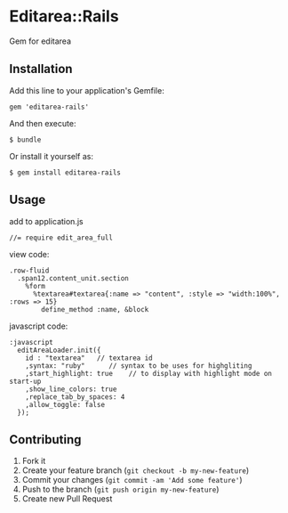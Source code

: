 # Editarea::Rails

Gem for editarea


## Installation

Add this line to your application's Gemfile:

    gem 'editarea-rails'

And then execute:

    $ bundle

Or install it yourself as:

    $ gem install editarea-rails

## Usage

add to application.js

    //= require edit_area_full

view code:

    .row-fluid 
      .span12.content_unit.section
        %form
          %textarea#textarea{:name => "content", :style => "width:100%", :rows => 15}
            define_method :name, &block

javascript code:

    :javascript 
      editAreaLoader.init({
        id : "textarea"   // textarea id
        ,syntax: "ruby"      // syntax to be uses for highgliting
        ,start_highlight: true    // to display with highlight mode on start-up
        ,show_line_colors: true 
        ,replace_tab_by_spaces: 4
        ,allow_toggle: false
      });
    


## Contributing

1. Fork it
2. Create your feature branch (`git checkout -b my-new-feature`)
3. Commit your changes (`git commit -am 'Add some feature'`)
4. Push to the branch (`git push origin my-new-feature`)
5. Create new Pull Request
